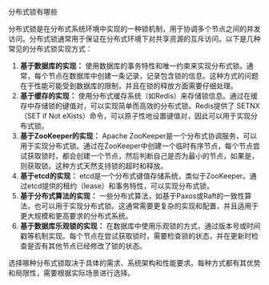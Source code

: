 分布式锁有哪些

分布式锁是在分布式系统环境中实现的一种锁机制，用于协调多个节点之间的并发访问。分布式锁通常用于保证在分布式环境下对共享资源的互斥访问。以下是几种常见的分布式锁实现方式：

1. **基于数据库的实现：** 使用数据库的事务特性和唯一约束来实现分布式锁。通常，每个节点在数据库中创建一条记录，记录包含锁的信息。这种方式的问题在于性能可能受到数据库的限制，并且在锁的释放方面需要仔细处理。
2. **基于缓存的实现：** 使用分布式缓存系统（如Redis）来存储锁信息。通过在缓存中存储锁的键值对，可以实现简单而高效的分布式锁。Redis提供了 SETNX（SET if Not eXists）命令，可以原子性地设置键值对，因此可以用于实现分布式锁。
3. **基于ZooKeeper的实现：** Apache ZooKeeper是一个分布式协调服务，可以用于实现分布式锁。通过在ZooKeeper中创建一个临时有序节点，每个节点尝试获取锁时，都会创建一个节点，然后判断自己是否为最小的节点，如果是，则获取锁。这种方式天然支持锁的超时和释放。
4. **基于etcd的实现：** etcd是一个分布式键值存储系统，类似于ZooKeeper。通过etcd提供的租约（lease）和事务特性，可以实现分布式锁。
5. **基于分布式算法的实现：** 一些分布式算法，如基于Paxos或Raft的一致性算法，也可以用于实现分布式锁。这通常需要更复杂的实现和配置，并且适用于更大规模和更高要求的分布式系统。
6. **基于数据库乐观锁的实现：** 在数据库中使用乐观锁的方式，通过版本号或时间戳等机制实现。每个节点在尝试获取锁时，需要检查锁的状态，并在更新时检查是否有其他节点已经修改了锁的状态。

选择哪种分布式锁取决于具体的需求、系统架构和性能要求。每种方式都有其优势和局限性，需要根据实际场景进行选择。

